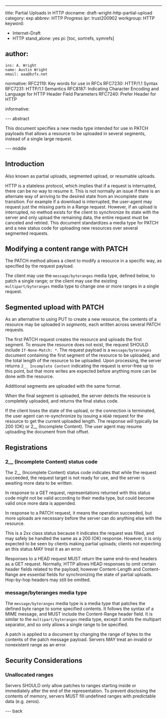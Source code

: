 ---
title: Partial Uploads in HTTP
docname: draft-wright-http-partial-upload
category: exp
abbrev: HTTP Progress
ipr: trust200902
workgroup: HTTP
keyword:
  - Internet-Draft
  - HTTP
stand_alone: yes
pi: [toc, sortrefs, symrefs]

author:
 -
    ins: A. Wright
    name: Austin Wright
    email: aaa@bzfx.net

normative:
  RFC2119: Key words for use in RFCs
  RFC7230: HTTP/1.1 Syntax
  RFC7231: HTTP/1.1 Semantics
  RFC8187: Indicating Character Encoding and Language for HTTP Header Field Parameters
  RFC7240: Prefer Header for HTTP

informative:

--- abstract

This document specifies a new media type intended for use in PATCH payloads that allows a resource to be uploaded in several segments, instead of a single large request.

--- middle


## Introduction

Also known as partial uploads, segmented upload, or resumable uploads.

HTTP is a stateless protocol, which implies that if a request is interrupted, there can be no way to resume it. This is not normally an issue if there is an alternate way of arriving to the desired state from an incomplete state transition. For example if a download is interrupted, the user-agent may request just the missing parts in a Range request. However, if an upload is interrupted, no method exists for the client to synchronize its state with the server and only upload the remaining data, the entire request must be canceled and retried. This document standardizes a media type for PATCH and a new status code for uploading new resources over several segmented requests.


## Modifying a content range with PATCH

The PATCH method allows a client to modify a resource in a specific way, as specified by the request payload.

The client may use the `message/byteranges` media type, defined below, to patch a single range; or the client may use the existing `multipart/byteranges` media type to change one or more ranges in a single request.


## Segmented upload with PATCH

As an alternative to using PUT to create a new resource, the contents of a resource may be uploaded in _segments_, each written across several PATCH requests.

The first PATCH request creates the resource and uploads the first segment. To ensure the resource does not exist, the request SHOULD include `If-None-Match: *`. The request payload is a `message/byteranges` document containing the first segment of the resource to be uploaded, and the total length of the resource to be uploaded. Upon processing, the server returns `2__ Incomplete Content` indicating the request is error-free up to this point, but that more writes are expected before anything more can be done with the resource.

Additional segments are uploaded with the same format.

When the final segment is uploaded, the server detects the resource is completely uploaded, and returns the final status code.

If the client loses the state of the upload, or the connection is terminated, the user agent can re-synchronize by issuing a `HEAD` request for the resource to get the current uploaded length. The response will typically be 200 (OK) or 2__ (Incomplete Content). The user agent may resume uploading the document from that offset.


## Registrations

### 2__ (Incomplete Content) status code

The 2__ (Incomplete Content) status code indicates that while the request succeeded, the request target is not ready for use, and the server is awaiting more data to be written.

In response to a GET request, representations returned with this status code might not be valid according to their media type, but could become valid once more data is appended.

In response to a PATCH request, it means the operation succeeded, but more uploads are necessary before the server can do anything else with the resource.

This is a 2xx class status because it indicates the request was filled, and may safely be handled the same as a 200 (OK) response. However, it is only expected to be seen by clients making partial uploads; clients not expecting an this status MAY treat it as an error.

Responses to a HEAD request MUST return the same end-to-end headers as a GET request. Normally, HTTP allows HEAD responses to omit certain header fields related to the payload; however Content-Length and Content-Range are essential fields for synchronizing the state of partial uploads. Hop-by-hop headers may still be omitted.


### message/byteranges media type

The `message/byteranges` media type is a media type that patches the defined byte range to some specified contents. It follows the syntax of a MIME message, and MUST include the Content-Range header field. It is similar to the `multipart/byteranges` media type, except it omits the multipart separator, and so only allows a single range to be specified.

A patch is applied to a document by changing the range of bytes to the contents of the patch message payload. Servers MAY treat an invalid or nonexistent range as an error.


## Security Considerations

### Unallocated ranges

Servers SHOULD only allow patches to ranges starting inside or immediately after the end of the representation. To prevent disclosing the contents of memory, servers MUST fill undefined ranges with predictable data (e.g. zeros).


--- back
